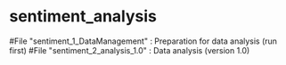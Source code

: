 # sentiment_analysis

#File "sentiment_1_DataManagement" : Preparation for data analysis (run first)
#File "sentiment_2_analysis_1.0" : Data analysis (version 1.0)
